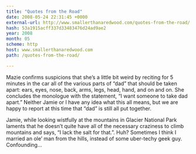 ```yaml
---
title: "Quotes from the Road"
date: 2008-05-24 22:31:45 +0000
external-url: http://www.smallerthanaredwood.com/quotes-from-the-road/
hash: 53a1915acff337d33483476d24ad9ae2
year: 2008
month: 05
scheme: http
host: www.smallerthanaredwood.com
path: /quotes-from-the-road/

---
```


Mazie confirms suspicions that she’s a little bit weird by reciting for 5 minutes in the car all of the various parts of “dad” that should be taken apart: ears, eyes, nose, back, arms, legs, head, hand, and on and on.  She concludes the monologue with the statement, “I want someone to take dad apart.”  Neither Jamie or I have any idea what this all means, but we are happy to report at this time that “dad” is still all put together.

Jamie, while looking wistfully at the mountains in Glacier National Park laments that he doesn’t quite have all of the necessary craziness to climb mountains and says, “I lack the salt for that.”.  Huh?  Sometimes I think I married an ole’ man from the hills, instead of some uber-techy geek guy.  Confounding…


